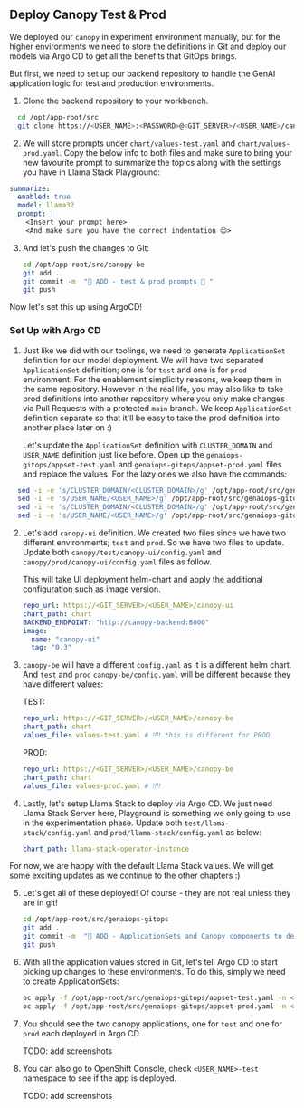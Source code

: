 ## Deploy Canopy Test & Prod

We deployed our `canopy` in experiment environment manually, but for the higher environments we need to store the definitions in Git and deploy our models via Argo CD to get all the benefits that GitOps brings. 

But first, we need to set up our backend repository to handle the GenAI application logic for test and production environments.


1. Clone the backend repository to your workbench.

  ```bash
    cd /opt/app-root/src
    git clone https://<USER_NAME>:<PASSWORD>@<GIT_SERVER>/<USER_NAME>/canopy-be.git
  ```
2. We will store prompts under `chart/values-test.yaml` and `chart/values-prod.yaml`. Copy the below info to both files and make sure to bring your new favourite prompt to summarize the topics along with the settings you have in Llama Stack Playground:

  ```yaml
  summarize:
    enabled: true
    model: llama32
    prompt: |
      <Insert your prompt here>
      <And make sure you have the correct indentation 😌>
  ```

3. And let's push the changes to Git:

    ```bash
    cd /opt/app-root/src/canopy-be
    git add .
    git commit -m  "🎒 ADD - test & prod prompts 🎒 "
    git push
    ```

Now let's set this up using ArgoCD!

### Set Up with Argo CD

1. Just like we did with our toolings, we need to generate `ApplicationSet` definition for our model deployment. We will have two separated `ApplicationSet` definition; one is for `test` and one is for `prod` environment. For the enablement simplicity reasons, we keep them in the same repository. However in the real life, you may also like to take prod definitions into another repository where you only make changes via Pull Requests with a protected `main` branch. We keep `ApplicationSet` definition separate so that it'll be easy to take the prod definition into another place later on :)

    Let's update the `ApplicationSet` definition with `CLUSTER_DOMAIN` and `USER_NAME` definition just like before. Open up the `genaiops-gitops/appset-test.yaml` and `genaiops-gitops/appset-prod.yaml` files and replace the values. For the lazy ones we also have the commands:

  ```bash
    sed -i -e 's/CLUSTER_DOMAIN/<CLUSTER_DOMAIN>/g' /opt/app-root/src/genaiops-gitops/appset-test.yaml
    sed -i -e 's/USER_NAME/<USER_NAME>/g' /opt/app-root/src/genaiops-gitops/appset-test.yaml
    sed -i -e 's/CLUSTER_DOMAIN/<CLUSTER_DOMAIN>/g' /opt/app-root/src/genaiops-gitops/appset-prod.yaml
    sed -i -e 's/USER_NAME/<USER_NAME>/g' /opt/app-root/src/genaiops-gitops/appset-prod.yaml
  ```

2. Let's add `canopy-ui` definition. We created two files since we have two different environments; `test` and `prod`. So we have two files to update. Update both `canopy/test/canopy-ui/config.yaml` and `canopy/prod/canopy-ui/config.yaml` files as follow. 

    This will take UI deployment helm-chart and apply the additional configuration such as image version.  

    ```yaml
    repo_url: https://<GIT_SERVER>/<USER_NAME>/canopy-ui
    chart_path: chart
    BACKEND_ENDPOINT: "http://canopy-backend:8000"
    image:
      name: "canopy-ui"
      tag: "0.3"
    ```
3. `canopy-be` will have a different `config.yaml` as it is a different helm chart. And `test` and `prod` `canopy-be/config.yaml` will be different because they have different values:

    TEST:

    ```yaml
    repo_url: https://<GIT_SERVER>/<USER_NAME>/canopy-be
    chart_path: chart
    values_file: values-test.yaml # ‼️‼️ this is different for PROD
    ```

    PROD:

    ```yaml
    repo_url: https://<GIT_SERVER>/<USER_NAME>/canopy-be
    chart_path: chart
    values_file: values-prod.yaml # ‼️‼️
    ```

4. Lastly, let's setup Llama Stack to deploy via Argo CD. We just need Llama Stack Server here, Playground is something we only going to use in the experimentation phase. Update both `test/llama-stack/config.yaml` and `prod/llama-stack/config.yaml` as below:

    ```yaml
    chart_path: llama-stack-operator-instance
    ```

  For now, we are happy with the default Llama Stack values. We will get some exciting updates as we continue to the other chapters :)

5. Let's get all of these deployed! Of course - they are not real unless they are in git!

    ```bash
    cd /opt/app-root/src/genaiops-gitops
    git add .
    git commit -m  "🌳 ADD - ApplicationSets and Canopy components to deploy 🌳"
    git push 
    ```

6. With all the application values stored in Git, let's tell Argo CD to start picking up changes to these environments. To do this, simply we need to create ApplicationSets:

    ```bash
    oc apply -f /opt/app-root/src/genaiops-gitops/appset-test.yaml -n <USER_NAME>-toolings
    oc apply -f /opt/app-root/src/genaiops-gitops/appset-prod.yaml -n <USER_NAME>-toolings
    ```

7. You should see the two canopy applications, one for `test` and one for `prod` each deployed in Argo CD. 

    TODO: add screenshots

5. You can also go to OpenShift Console, check `<USER_NAME>-test` namespace to see if the app is deployed.

    TODO: add screenshots